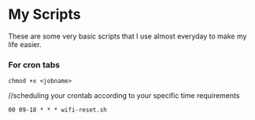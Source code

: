 # My Scripts

These are some very basic scripts that I use almost everyday to make my life easier. 
### For cron tabs

 `chmod +x <jobname>`
 
 //scheduling your crontab according to your specific time requirements
 
  `00 09-18 * * * wifi-reset.sh`




